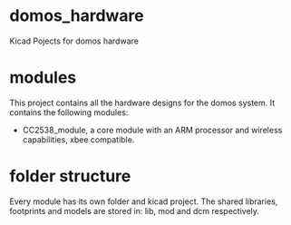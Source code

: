domos_hardware
==============

Kicad Pojects for domos hardware


modules
=======

This project contains all the hardware designs for the domos system. It contains the following modules:

 *  CC2538_module,  a core module with an ARM processor and wireless capabilities, xbee compatible.

folder structure
================
Every module has its own folder and kicad project.
The shared libraries, footprints and models are stored in: lib, mod and dcm respectively.
